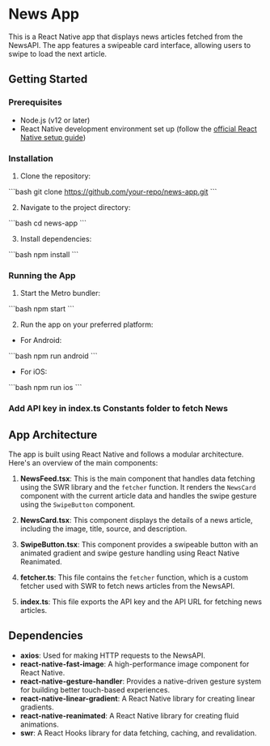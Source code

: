 # News App

This is a React Native app that displays news articles fetched from the NewsAPI. The app features a swipeable card interface, allowing users to swipe to load the next article.

## Getting Started

### Prerequisites

- Node.js (v12 or later)
- React Native development environment set up (follow the [official React Native setup guide](https://reactnative.dev/docs/environment-setup))

### Installation

1. Clone the repository:

\`\`\`bash
git clone https://github.com/your-repo/news-app.git
\`\`\`

2. Navigate to the project directory:

\`\`\`bash
cd news-app
\`\`\`

3. Install dependencies:

\`\`\`bash
npm install
\`\`\`

### Running the App

1. Start the Metro bundler:

\`\`\`bash
npm start
\`\`\`

2. Run the app on your preferred platform:

- For Android:

\`\`\`bash
npm run android
\`\`\`

- For iOS:

\`\`\`bash
npm run ios
\`\`\`

### Add API key in index.ts Constants folder to fetch News

## App Architecture

The app is built using React Native and follows a modular architecture. Here's an overview of the main components:

1. **NewsFeed.tsx**: This is the main component that handles data fetching using the SWR library and the `fetcher` function. It renders the `NewsCard` component with the current article data and handles the swipe gesture using the `SwipeButton` component.

2. **NewsCard.tsx**: This component displays the details of a news article, including the image, title, source, and description.

3. **SwipeButton.tsx**: This component provides a swipeable button with an animated gradient and swipe gesture handling using React Native Reanimated.

4. **fetcher.ts**: This file contains the `fetcher` function, which is a custom fetcher used with SWR to fetch news articles from the NewsAPI.

5. **index.ts**: This file exports the API key and the API URL for fetching news articles.

## Dependencies

- **axios**: Used for making HTTP requests to the NewsAPI.
- **react-native-fast-image**: A high-performance image component for React Native.
- **react-native-gesture-handler**: Provides a native-driven gesture system for building better touch-based experiences.
- **react-native-linear-gradient**: A React Native library for creating linear gradients.
- **react-native-reanimated**: A React Native library for creating fluid animations.
- **swr**: A React Hooks library for data fetching, caching, and revalidation.
